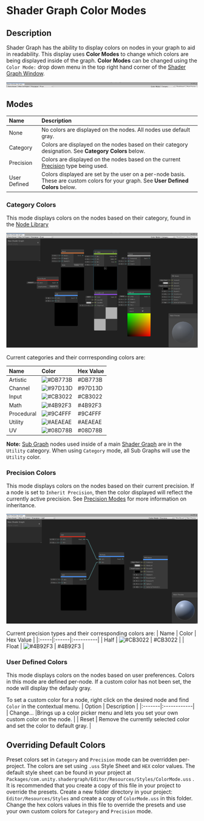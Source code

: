 # Shader Graph Color Modes

## Description

Shader Graph has the ability to display colors on nodes in your graph to aid in readability. This display uses **Color Modes** to change which colors are being displayed inside of the graph. **Color Modes** can be changed using the `Color Mode:` drop down menu in the top right hand corner of the [Shader Graph Window](Shader-Graph-Window.md).

![](images/Shader-Graph-Toolbar.png)

## Modes
| Name | Description |
|:-----|:------------|
| None | No colors are displayed on the nodes. All nodes use default gray. |
| Category | Colors are displayed on the nodes based on their category designation. See **Category Colors** below. |
| Precision | Colors are displayed on the nodes based on the current [Precision](Precision-Modes.md) type being used. |
| User Defined | Colors displayed are set by the user on a per-node basis. These are custom colors for your graph. See **User Defined Colors** below. |

### Category Colors
This mode displays colors on the nodes based on their category, found in the [Node Library](Node-Library.md)

![](images/Color-Mode-Category.png)

Current categories and their corrresponding colors are: 

| Name | Color | Hex Value |
|:-----|:------|:----------|
| Artistic | ![#DB773B](https://placehold.it/15/DB773B/000000?text=+) | #DB773B |
| Channel | ![#97D13D](https://placehold.it/15/97D13D/000000?text=+) | #97D13D |
| Input | ![#CB3022](https://placehold.it/15/CB3022/000000?text=+) | #CB3022 |
| Math | ![#4B92F3](https://placehold.it/15/4B92F3/000000?text=+) | #4B92F3 |
| Procedural | ![#9C4FFF](https://placehold.it/15/9C4FFF/000000?text=+) | #9C4FFF |
| Utility | ![#AEAEAE](https://placehold.it/15/AEAEAE/000000?text=+) | #AEAEAE |
| UV | ![#08D78B](https://placehold.it/15/08D78B/000000?text=+) | #08D78B |

**Note:** [Sub Graph](Sub-Graph.md) nodes used inside of a main [Shader Graph](Shader-Graph.md) are in the `Utility` category. When using `Category` mode, all Sub Graphs will use the `Utility` color.

### Precision Colors
This mode displays colors on the nodes based on their current precision. If a node is set to `Inherit Precision`, then the color displayed will reflect the currently active precision. See [Precision Modes](Precision-Modes.md) for more information on inheritance. 

![](images/Color-Mode-Precision.png)

Current precision types and their corresponding colors are: 
| Name | Color | Hex Value |
|:-----|:------|:----------|
| Half | ![#CB3022](https://placehold.it/15/CB3022/000000?text=+) | #CB3022 |
| Float | ![#4B92F3](https://placehold.it/15/4B92F3/000000?text=+) | #4B92F3 |

### User Defined Colors
This mode displays colors on the nodes based on user preferences. Colors in this mode are defined per-node. If a custom color has not been set, the node will display the defauly gray. 

To set a custom color for a node, right click on the desired node and find `Color` in the contextual menu. 
| Option | Description |
|:-------|:------------|
| Change... |Brings up a color picker menu and lets you set your own custom color on the node. |
| Reset  | Remove the currently selected color and set the color to default gray. |

<images>

## Overriding Default Colors
Preset colors set in `Category` and `Precision` mode can be overridden per-project. The colors are set using `.uss` Style Sheet and `HEX` color values. The default style sheet can be found in your project at `Packages/com.unity.shadergraph/Editor/Resources/Styles/ColorMode.uss` . <br> It is recommended that you create a copy of this file in your project to override the presets. Create a new folder directory in your project: `Editor/Resources/Styles` and create a copy of `ColorMode.uss` in this folder. Change the hex colors values in this file to override the presets and use your own custom colors for `Category` and `Precision` mode. 

